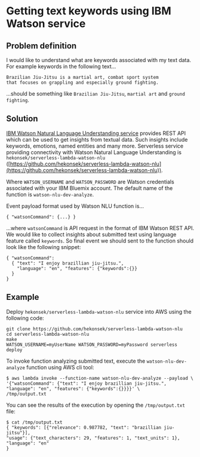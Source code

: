 # Getting text keywords using IBM Watson service

## Problem definition

I would like to understand what are keywords associated with my text data. For example keywords in the following text...

    Brazilian Jiu-Jitsu is a martial art, combat sport system 
    that focuses on grappling and especially ground fighting.
    
...should be something like `Brazilian Jiu-Jitsu`, `martial art` and `ground fighting`.

## Solution

[IBM Watson Natural Language Understanding service](https://www.ibm.com/watson/services/natural-language-understanding) provides 
REST API which can be used to get insights from textual data. Such insights include keywords, emotions, named entities and many more. Serverless service 
providing connectivity with Watson Natural Language Understanding is `hekonsek/serverless-lambda-watson-nlu` ([https://github.com/hekonsek/serverless-lambda-watson-nlu](https://github.com/hekonsek/serverless-lambda-watson-nlu)).
    
Where `WATSON_USERNAME` and `WATSON_PASSWORD` are Watson credentials associated with your IBM Bluemix account. The default name of the 
function is `watson-nlu-dev-analyze`.

Event payload format used by Watson NLU function is...

    { "watsonCommand": {...} }
    
...where `watsonCommand` is API request in the format of IBM Watson REST API. We would like to collect insights about submitted text 
using language feature called `keywords`. So final event we should sent to the function should look like the following snippet:

    { "watsonCommand":
      { "text": "I enjoy brazillian jiu-jitsu.",
        "language": "en", "features": {"keywords":{}}
      }
    }


## Example

Deploy `hekonsek/serverless-lambda-watson-nlu` service into AWS using the following code:

    git clone https://github.com/hekonsek/serverless-lambda-watson-nlu
    cd serverless-lambda-watson-nlu
    make
    WATSON_USERNAME=myUserName WATSON_PASSWORD=myPassword serverless deploy

To invoke function analyzing submitted text, execute the `watson-nlu-dev-analyze` function using AWS cli tool: 

    $ aws lambda invoke --function-name watson-nlu-dev-analyze --payload \
    '{"watsonCommand": {"text": "I enjoy brazillian jiu-jitsu.", "language": "en", "features": {"keywords":{}}}}' \
    /tmp/output.txt
    
You can see the results of the execution by opening the `/tmp/output.txt` file:

    $ cat /tmp/output.txt
    { "keywords": [{"relevance": 0.987782, "text": "brazillian jiu-jitsu"}],
    "usage": {"text_characters": 29, "features": 1, "text_units": 1}, "language": "en"
    }